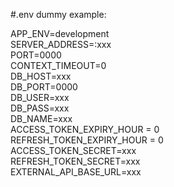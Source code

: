#.env dummy example:

APP_ENV=development<br />
SERVER_ADDRESS=:xxx<br />
PORT=0000<br />
CONTEXT_TIMEOUT=0<br />
DB_HOST=xxx<br />
DB_PORT=0000<br />
DB_USER=xxx<br />
DB_PASS=xxx<br />
DB_NAME=xxx<br />
ACCESS_TOKEN_EXPIRY_HOUR = 0<br />
REFRESH_TOKEN_EXPIRY_HOUR = 0<br />
ACCESS_TOKEN_SECRET=xxx<br />
REFRESH_TOKEN_SECRET=xxx<br />
EXTERNAL_API_BASE_URL=xxx